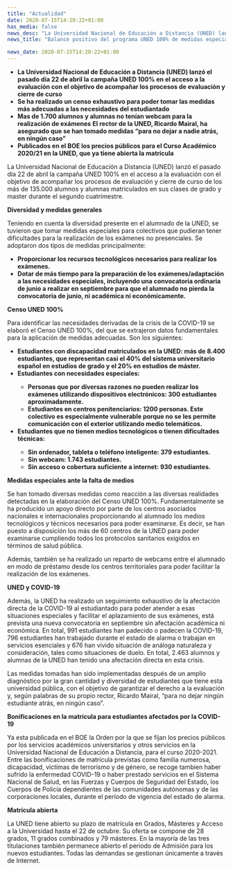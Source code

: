 ```yaml
---
title: "Actualidad"
date: 2020-07-15T14:20:22+01:00
has_media: false
news_desc: "La Universidad Nacional de Educación a Distancia (UNED) lanzó el pasado día 22 de abril la campaña UNED 100% en el acceso a la evaluación con el objetivo de acompañar los procesos de evaluación y cierre de curso de los más de 135.000 alumnos y alumnas matriculados en sus clases de grado y master durante el segundo cuatrimestre."
news_title: "Balance positivo del programa UNED 100% de medidas especiales adoptadas durante la COVID-19 y bonificaciones para los afectados por la pandemia en la matrícula del próximo curso"

news_date: 2020-07-15T14:20:22+01:00
---
```

<ul>
<li><b>La Universidad Nacional de Educación a Distancia (UNED) lanzó el pasado día 22 de abril la campaña UNED 100% en el acceso a la evaluación con el objetivo de acompañar los procesos de evaluación y cierre de curso</b></li>
<li><b>Se ha realizado un censo exhaustivo para poder tomar las medidas más adecuadas a las necesidades del estudiantado</b></li>
<li><b>Mas de 1.700 alumnos y alumnas no tenían webcam para la realización de exámenes</b>&nbsp;<b>El rector de la UNED, Ricardo Mairal, ha asegurado que se han tomado medidas “para no dejar a nadie atrás, en ningún caso”</b></li>
<li><b>Publicados en el BOE los precios públicos para el Curso Académico 2020/21 en la UNED, que ya tiene abierta la matrícula</b></li>
</ul>
<p>La Universidad Nacional de Educación a Distancia (UNED) lanzó el pasado día 22 de abril la campaña UNED 100% en el acceso a la evaluación con el objetivo de acompañar los procesos de evaluación y cierre de curso de los más de 135.000 alumnos y alumnas matriculados en sus clases de grado y master durante el segundo cuatrimestre.</p>
<p><b>Diversidad y medidas generales</b></p>
<p>Teniendo en cuenta la diversidad presente en el alumnado de la UNED, se tuvieron que tomar medidas especiales para colectivos que pudieran tener dificultades para la realización de los exámenes no presenciales. Se adoptaron dos tipos de medidas principalmente:</p>
<ul>
<li><b>Proporcionar los recursos tecnológicos necesarios para realizar los exámenes.</b></li>
<li><b>Dotar de más tiempo para la preparación de los exámenes/adaptación a las necesidades especiales, incluyendo una convocatoria ordinaria de junio a realizar en septiembre para que el alumnado no pierda la convocatoria de junio, ni académica ni económicamente.</b></li>
</ul>
<p><b>Censo UNED 100%</b></p>
<p>Para identificar las necesidades derivadas de la crisis de la COVID-19 se elaboró el Censo UNED 100%, del que se extrajeron datos fundamentales para la aplicación de medidas adecuadas. Son los siguientes:</p>
<ul>
<li><b>Estudiantes con discapacidad matriculados en la UNED: más de 8.400 estudiantes, que representan casi el 40% del sistema universitario español en estudios de grado y el 20% en estudios de máster.</b></li>
<li><b>Estudiantes con necesidades especiales:
<ul>
<li><b>Personas que por diversas razones no pueden realizar los exámenes utilizando dispositivos electrónicos: 300 estudiantes aproximadamente.</b></li>
<li><b>Estudiantes en centros penitenciarios: 1200 personas. Este colectivo es especialmente vulnerable porque no se les permite comunicación con el exterior utilizando medio telemáticos.</b></li>
</ul>
</b></li>
<li><b>Estudiantes que no tienen medios tecnológicos o tienen dificultades técnicas:
<ul>
<li><b>Sin ordenador, tableta o teléfono inteligente: 379 estudiantes.</b></li>
<li><b>Sin webcam: 1.743 estudiantes.</b></li>
<li><b>Sin acceso o cobertura suficiente a internet: 930 estudiantes.</b></li>
</ul>
</b></li>
</ul>
<p><b>Medidas especiales ante la falta de medios</b></p>
<p>Se han tomado diversas medidas como reacción a las diversas realidades detectadas en la elaboración del Censo UNED 100%. Fundamentalmente se ha producido un apoyo directo por parte de los centros asociados nacionales e internacionales proporcionando al alumnado los medios tecnológicos y técnicos necesarios para poder examinarse. Es decir, se han puesto a disposición los más de 60 centros de la UNED para poder examinarse cumpliendo todos los protocolos sanitarios exigidos en términos de salud pública.</p>
<p>Además, también se ha realizado un reparto de webcams entre el alumnado en modo de préstamo desde los centros territoriales para poder facilitar la realización de los exámenes.</p>
<p><b>UNED y COVID-19</b></p>
<p>Además, la UNED ha realizado un seguimiento exhaustivo de la afectación directa de la COVID-19 al estudiantado para poder atender a esas situaciones especiales y facilitar el aplazamiento de sus exámenes, está prevista una nueva convocatoria en septiembre sin afectación académica ni económica. En total, 991 estudiantes han padecido o padecen la COVID-19, 796 estudiantes han trabajado durante el estado de alarma o trabajan en servicios esenciales y 676 han vivido situación de análoga naturaleza y consideración, tales como situaciones de duelo. En total, 2.463 alumnos y alumnas de la UNED han tenido una afectación directa en esta crisis.</p>
<p>Las medidas tomadas han sido implementadas después de un amplio diagnóstico por la gran cantidad y diversidad de estudiantes que tiene esta universidad pública, con el objetivo de garantizar el derecho a la evaluación y, según palabras de su propio rector, Ricardo Mairal, “para no dejar ningún estudiante atrás, en ningún caso”.</p>
<p><b>Bonificaciones en la matrícula para estudiantes afectados por la COVID-19</b></p>
<p>Ya esta publicada en el BOE la Orden por la que se fijan los precios públicos por los servicios académicos universitarios y otros servicios en la Universidad Nacional de Educación a Distancia, para el curso 2020-2021. Entre las bonificaciones de matrícula previstas como familia numerosa, dicapacidad, víctimas de terrorismo y de género, se recoge tambien haber sufrido la enfermedad COVID-19 o haber prestado servicios en el Sistema Nacional de Salud, en las Fuerzas y Cuerpos de Seguridad del Estado, los Cuerpos de Policía dependientes de las comunidades autónomas y de las corporaciones locales, durante el período de vigencia del estado de alarma.</p>
<p><b>Matrícula abierta</b></p>
<p>La UNED tiene abierto su plazo de matrícula en Grados, Másteres y Acceso a la Universidad hasta el 22 de octubre. Su oferta se compone de 28 grados, 11 grados combinados y 79 másteres. En la mayoría de las tres titulaciones también permanece abierto el periodo de Admisión para los nuevos estudiantes. Todas las demandas se gestionan únicamente a través de Internet.</p>